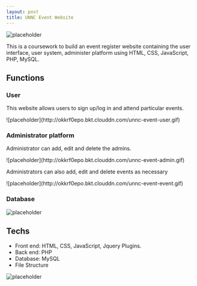 ```yaml
---
layout: post
title: UNNC Event Website
---
```

![placeholder](http://okkrf0epo.bkt.clouddn.com/unnc-event-user.gif)


<p>This is a coursework to build an event register website containing the user interface, user system, administer platform using HTML, CSS, JavaScript, PHP, MySQL.</p>

## Functions
### User
<p>This website allows users to sign up/log in and attend particular events.</p>
![placeholder](http://okkrf0epo.bkt.clouddn.com/unnc-event-user.gif)


### Administrator platform
<p>Administrator can add, edit and delete the admins.</p>
![placeholder](http://okkrf0epo.bkt.clouddn.com/unnc-event-admin.gif)

<p>Administrators can also add, edit and delete events as necessary</p>
![placeholder](http://okkrf0epo.bkt.clouddn.com/unnc-event-event.gif)


### Database
![placeholder](http://okkrf0epo.bkt.clouddn.com/unnc-event-database.gif)

## Techs
- Front end: HTML, CSS, JavaScript, Jquery Plugins.
- Back end: PHP
- Database: MySQL
- File Structure 

![placeholder](http://okkrf0epo.bkt.clouddn.com/UNNC-EVENT-Struct.png)


